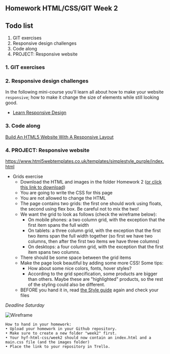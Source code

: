 ## Homework HTML/CSS/GIT Week 2

## Todo list

1. GIT exercises
2. Responsive design challenges
3. Code along
4. PROJECT: Responsive website

### 1. GIT exercises

### 2. Responsive design challenges

In the following mini-course you'll learn all about how to make your website `responsive`; how to make it change the size of elements while still looking good.

- [Learn Responsive Design](https://www.codecademy.com/learn/learn-responsive-design)

### 3. Code along

[Build An HTML5 Website With A Responsive Layout](https://www.youtube.com/watch?v=Wm6CUkswsNw)

### 4. PROJECT: Responsive website

https://www.html5webtemplates.co.uk/templates/simplestyle_purple/index.html

- Grids exercise
  - Download the HTML and images in the folder Homework 2 ([or click this link to download](https://minhaskamal.github.io/DownGit/#/home?url=https://github.com/HackYourFuture/HTML-CSS/tree/master/Week2/homework2))
  - You are going to write the CSS for this page
  - You are not allowed to change the HTML
  - The page contains two grids: the first one should work using floats, the second using flex box. Be careful not to mix the two!
  - We want the grid to look as follows (check the wireframe below):
    - On mobile phones: a two column grid, with the exception that the first item spans the full width
    - On tablets: a three column grid, with the exception that the first two items span the full width together (so first we have two columns, then after the first two items we have three columns)
    - On desktops: a four column grid, with the exception that the first item spans two columns.
  - There should be some space between the grid items
  - Make the page look beautiful by adding some more CSS! Some tips:
    - How about some nice colors, fonts, hover styles?
    - According to the grid specification, some products are bigger than others. Maybe these are "highlighted" products, so the rest of the styling could also be different.
  - BEFORE you hand it in, read [the Style guide](http://www.w3schools.com/html/html5_syntax.asp) again and check your files

_Deadline Saturday_

![Wireframe](assets/wireframe.png)

```
How to hand in your homework:
• Upload your homework in your Github repository.
• Make sure to create a new folder "week2" first.
• Your hyf-html-css/week2 should now contain an index.html and a main.css file (and the images folder)
• Place the link to your repository in Trello.
```
